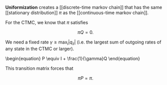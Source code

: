 **Uniformization** creates a [[discrete-time markov chain]] that has the same [[stationary distribution]] $\pi$ as the [[continuous-time markov chain]].

For the CTMC, we know that $\pi$ satisfies 

$$
\pi Q = 0.
$$

We need a fixed rate $\gamma \geqslant \max_i |q_{ii}|$ (i.e. the largest sum of outgoing rates of any state in the CTMC or larger).

\begin{equation}
P \equiv I + \frac{1}{\gamma}Q
\end{equation}

This transition matrix forces that

$$
\pi P = \pi.
$$